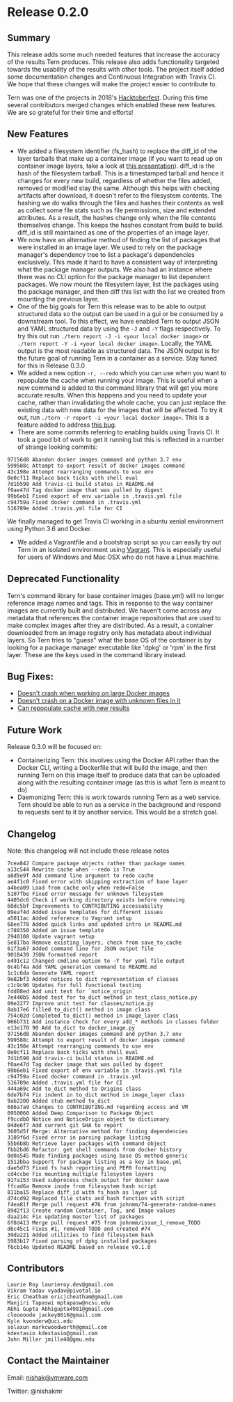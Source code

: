 # Release 0.2.0

## Summary
This release adds some much needed features that increase the accuracy of the results Tern produces. This release also adds functionality targeted towards the usability of the results with other tools. The project itself added some documentation changes and Continuous Integration with Travis CI. We hope that these changes will make the project easier to contribute to.

Tern was one of the projects in 2018's [Hacktoberfest](https://hacktoberfest.digitalocean.com/). During this time several contributors merged changes which enabled these new features. We are so grateful for their time and efforts!

## New Features
* We added a filesystem identifier (fs_hash) to replace the diff_id of the layer tarballs that make up a container image (if you want to read up on container image layers, take a look at [this presentation](https://www.slideshare.net/AllThingsOpen/lessons-learned-in-automating-compliance-for-containers)). diff_id is the hash of the filesystem tarball. This is a timestamped tarball and hence it changes for every new build, regardless of whether the files added, removed or modified stay the same. Although this helps with checking artifacts after download, it doesn't refer to the filesystem contents. The hashing we do walks through the files and hashes their contents as well as collect some file stats such as file permissions, size and extended attributes. As a result, the hashes change only when the file contents themselves change. This keeps the hashes constant from build to build. diff_id is still maintained as one of the properties of an image layer.
* We now have an alternative method of finding the list of packages that were installed in an image layer. We used to rely on the package manager's dependency tree to list a package's dependencies exclusively. This made it hard to have a consistent way of interpreting what the package manager outputs. We also had an instance where there was no CLI option for the package manager to list dependent packages. We now mount the filesystem layer, list the packages using the package manager, and then diff this list with the list we created from mounting the previous layer.
* One of the big goals for Tern this release was to be able to output structured data so the output can be used in a gui or be consumed by a downstream tool. To this effect, we have enabled Tern to output JSON and YAML structured data by using the `-J` and `-Y` flags respectively. To try this out run `./tern report -J -i <your local docker image>` or `./tern report -Y -i <your local docker image>`. Locally, the YAML output is the most readable as structured data. The JSON output is for the future goal of running Tern in a container as a service. Stay tuned for this in Release 0.3.0
* We added a new option `-r, --redo` which you can use when you want to repopulate the cache when running your image. This is useful when a new command is added to the command library that will get you more accurate results. When this happens and you need to update your cache, rather than invalidating the whole cache, you can just replace the existing data with new data for the images that will be affected. To try it out, run `./tern -r report -i <your local docker image>`. This is a feature added to address [this bug](https://github.com/vmware/tern/issues/27).
* There are some commits referring to enabling builds using Travis CI. It took a good bit of work to get it running but this is reflected in a number of strange looking commits:
```
97156d8 Abandon docker images command and python 3.7 env
599588c Attempt to export result of docker images command
43c198e Attempt rearranging commands to use env
0e0cf11 Replace back ticks with shell eval
7d1b598 Add travis-ci build status in README.md
f0ae47d Tag docker image that was pulled by digest
99b6eb1 Fixed export of env variable in .travis.yml file
c94759a Fixed docker command in .travis.yml
516789e Added .travis.yml file for CI
```
We finally managed to get Travis CI working in a ubuntu xenial environment using Python 3.6 and Docker.
* We added a Vagrantfile  and a bootstrap script so you can easily try out Tern in an isolated environment using [Vagrant](https://www.vagrantup.com/docs/index.html). This is especially useful for users of Windows and Mac OSX who do not have a Linux machine.

## Deprecated Functionality
Tern's command library for base container images (base.yml) will no longer reference image names and tags. This in response to the way container images are currently built and distributed. We haven't come across any metadata that references the container image repositories that are used to make complex images after they are distributed. As a result, a container downloaded from an image registry only has metadata about individual layers. So Tern tries to "guess" what the base OS of the container is by looking for a package manager executable like 'dpkg' or 'rpm' in the first layer. These are the keys used in the command library instead.

## Bug Fixes:
* [Doesn't crash when working on large Docker images](https://github.com/vmware/tern/issues/69)
* [Doesn't crash on a Docker image with unknown files in it](https://github.com/vmware/tern/issues/117)
* [Can repopulate cache with new results](https://github.com/vmware/tern/issues/27)

## Future Work
Release 0.3.0 will be focused on:

* Containerizing Tern: this involves using the Docker API rather than the Docker CLI, writing a Dockerfile that will build the image, and then running Tern on this image itself to produce data that can be uploaded along with the resulting container image (as this is what Tern is meant to do)
* Daemonizing Tern: this is work towards running Tern as a web service. Tern should be able to run as a service in the background and respond to requests sent to it by another service. This would be a stretch goal.

## Changelog

Note: this changelog will not include these release notes
```
7cea842 Compare package objects rather than package names
a13c544 Rewrite cache when --redo is True
a8d5e9f Add command line argument to redo cache
ae4f1c0 Fixed error with skipping extraction of base layer
a4bea09 Load from cache only when redo=False
5107fbe Fixed error message for unknown filesystem
4405dc6 Check if working directory exists before removing
60dc5bf Improvements to CONTRIBUTING accessability
09eaf4d Added issue templates for different issues
a5011ac Added reference to Vagrant setup
68ee778 Added quick links and updated intro in README.md
c780350 Added an issue template
2940108 Update vagrant setup
5e817ba Remove existing_layers, check from save_to_cache
61f3a67 Added command line for JSON output file
9018439 JSON formatted report
e491c12 Changed cmdline option to -Y for yaml file output
0c4bf4a Add YAML generation command to README.md
1c1c6da Generate YAML report
9e82bf3 Added notices to dict representation of classes
c1c9c96 Updates for full functional testing
fdd88ed Add unit test for `notice_origin`
7e440b5 Added test for to_dict method in test_class_notice.py
09e2277 Improve unit test for classes/notice.py
8ab17e6 filled to_dict() method in image class
754c02d Completed to_dict() method in image_layer class
966b731 Add instance check for every add_* methods in classes folder
e13e170 90 Add to_dict to docker_image.py
97156d8 Abandon docker images command and python 3.7 env
599588c Attempt to export result of docker images command
43c198e Attempt rearranging commands to use env
0e0cf11 Replace back ticks with shell eval
7d1b598 Add travis-ci build status in README.md
f0ae47d Tag docker image that was pulled by digest
99b6eb1 Fixed export of env variable in .travis.yml file
c94759a Fixed docker command in .travis.yml
516789e Added .travis.yml file for CI
444a69c Add to_dict method to Origins class
6de7b74 Fix indent in to_dict method in image_layer class
9ab2200 Added stub method to_dict
686a7a9 Changes to CONTRIBUTING.md regarding access and VM
0950060 Added Deep Comparison to Package Object
f9ccdb0 Notice and NoticeOrigin object to dictionary
04de6f7 Add current git SHA to report
3605d5f Merge: Alternative method for finding dependencies
3189f6d Fixed error in parsing package listing
55b6b8b Retrieve layer packages with command object
fbb2bd6 Refactor: get shell commands from docker history
0d0a545 Made finding packages using base OS method generic
1512bba Support for package listing as a key in base.yml
dae5d73 Fixed fs hash reporting and PEP8 formatting
cd4ccbe Fix mounting multiple filesystem layers
917a153 Used subprocess check_output for docker save
ffcad6a Remove inode from filesystem hash script
811ba15 Replace diff_id with fs_hash as layer id
d74cd92 Replaced file stats and hash function with script
f4ea81f Merge pull request #76 from johnmm/74-generate-random-names
89d2f13 Create random Container, Tag, and Image values
daa214c Fix updating master list of packages
6f8d413 Merge pull request #75 from johnmm/issue_1_remove_TODO
d6c45c1 Fixes #1, removed TODO and created #74
39da221 Added utilities to find filesystem hash
5983b17 Fixed parsing of dpkg installed packages
f6cb14e Updated README based on release v0.1.0
```

## Contributors

```
Laurie Roy laurieroy.dev@gmail.com
Vikram Yadav vyadav@pivotal.io
Eric Cheatham ericjcheatham@gmail.com
Manjiri Tapaswi mptapasw@ncsu.edu
Abhi Gupta Abhigupta4981@gmail.com
clooooode jackey8616@gmail.com
Kyle kvonderw@uci.edu
solaxun markcwoodworth@gmail.com
kdestasio kdestasio@gmail.com
John Miller jmille40@gmu.edu
```

## Contact the Maintainer

Email: nishak@vmware.com

Twitter: @nishakmr
